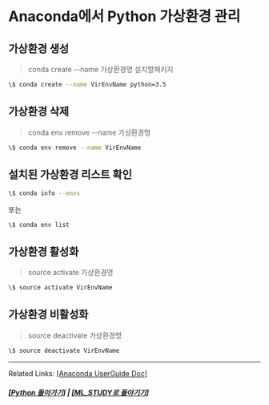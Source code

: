 # Anaconda에서 Python 가상환경 관리

## 가상환경 생성

> conda create --name 가상환경명 설치할패키지

```bash
\$ conda create --name VirEnvName python=3.5
```

## 가상환경 삭제

> conda env remove --name 가상환경명

```bash
\$ conda env remove --name VirEnvName
```

## 설치된 가상환경 리스트 확인

```bash
\$ conda info --envs
```

또는

```basj
\$ conda env list
```

## 가상환경 활성화

> source activate 가상환경명

```bash
\$ source activate VirEnvName
```

## 가상환경 비활성화

> source deactivate 가상환경명

```bash
\$ source deactivate VirEnvName
```

---

Related Links: [[Anaconda UserGuide Doc]](https://conda.io/docs/user-guide/tasks/manage-environments.html)

##### [[Python 돌아가기]](README.md) | [[ML_STUDY로 돌아기기]](https://github.com/elemag1414/ML_STUDY)
